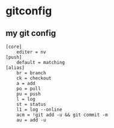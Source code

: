 # gitconfig
## my git config
```
[core]
	editer = nv
[push]
	default = matching
[alias]
	br = branch
	ck = checkout
	a = add
	po = pull
	pu = push
	l = log
	st = status
	l1 = log --online
	acm = !git add -u && git commit -m
	au = add -u
```
